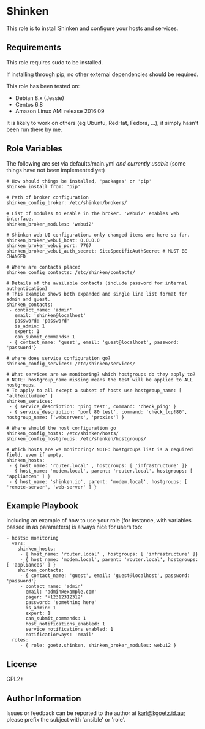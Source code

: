 Shinken
=======

This role is to install Shinken and configure your hosts and services.

Requirements
------------

This role requires sudo to be installed.

If installing through pip, no other external dependencies should be required.

This role has been tested on:
- Debian 8.x (Jessie)
- Centos 6.8
- Amazon Linux AMI release 2016.09

It is likely to work on others (eg Ubuntu, RedHat, Fedora, ...), it simply hasn't been run there by me.

Role Variables
--------------

The following are set via defaults/main.yml *and currently usable* (some things
have not been implemented yet)


    # How should things be installed, 'packages' or 'pip'
    shinken_install_from: 'pip'

    # Path of broker configuration
    shinken_config_broker: /etc/shinken/brokers/

    # List of modules to enable in the broker. 'webui2' enables web interface.
    shinken_broker_modules: 'webui2'

    # Shinken web UI configuration, only changed items are here so far.
    shinken_broker_webui_host: 0.0.0.0
    shinken_broker_webui_port: 7767
    shinken_broker_webui_auth_secret: SiteSpecificAuthSecret # MUST BE CHANGED

    # Where are contacts placed
    shinken_config_contacts: /etc/shinken/contacts/

    # Details of the available contacts (include password for internal authentication)
    # This example shows both expanded and single line list format for admin and guest.
    shinken_contacts:
     - contact_name: 'admin'
       email: 'shinken@localhost'
       password: 'password'
       is_admin: 1
       expert: 1
       can_submit_commands: 1
     - { contact_name: 'guest', email: 'guest@localhost', password: 'password'}

    # where does service configuration go?
    shinken_config_services: /etc/shinken/services/

    # What services are we monitoring? which hostgroups do they apply to?
    # NOTE: hostgroup_name missing means the test will be applied to ALL hostgroups.
    # To apply to all except a subset of hosts use hostgroup_name: [ 'all!excludeme' ]
    shinken_services:
     - { service_description: 'ping test', command: 'check_ping' }
     - { service_description: 'port 80 test', command: 'check_tcp!80', hostgroup_name: ['webservers', 'proxies'] }

    # Where should the host configuration go
    shinken_config_hosts: /etc/shinken/hosts/
    shinken_config_hostgroups: /etc/shinken/hostgroups/

    # Which hosts are we monitoring? NOTE: hostgroups list is a required field, even if empty.
    shinken_hosts:
     - { host_name: 'router.local' , hostgroups: [ 'infrastructure' ]}
     - { host_name: 'modem.local', parent: 'router.local', hostgroups: [ 'appliances' ] }
     - { host_name: 'shinken.io', parent: 'modem.local', hostgroups: [ 'remote-server', 'web-server' ] }



Example Playbook
----------------

Including an example of how to use your role (for instance, with variables passed in as parameters) is always nice for users too:

    - hosts: monitoring
      vars:
        shinken_hosts:
         - { host_name: 'router.local' , hostgroups: [ 'infrastructure' ]}
         - { host_name: 'modem.local', parent: 'router.local', hostgroups: [ 'appliances' ] }
        shinken_contacts:
         - { contact_name: 'guest', email: 'guest@localhost', password: 'password'}
         - contact_name: 'admin'
           email: 'admin@example.com'
           pager: '+12312312312'
           password: 'something here'
           is_admin: 1
           expert: 1
           can_submit_commands: 1
           host_notifications_enabled: 1
           service_notifications_enabled: 1
           notificationways: 'email'
      roles:
         - { role: goetz.shinken, shinken_broker_modules: webui2 }

License
-------

GPL2+

Author Information
------------------

Issues or feedback can be reported to the author at karl@kgoetz.id.au; please
prefix the subject with 'ansible' or 'role'.

